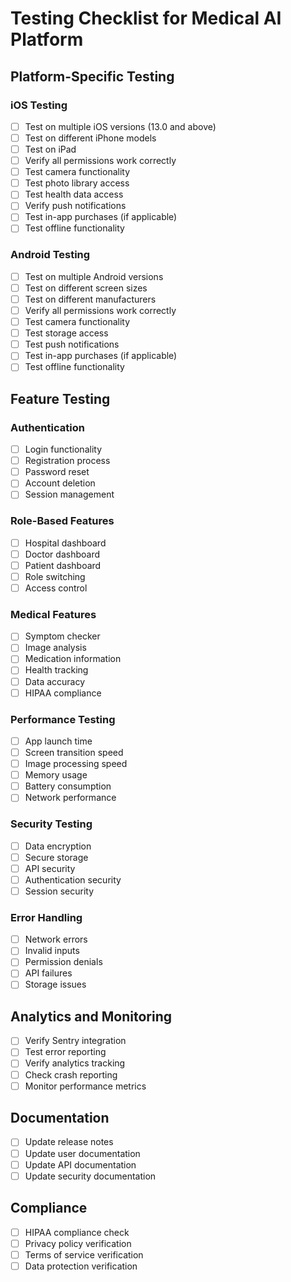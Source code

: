# Testing Checklist for Medical AI Platform

## Platform-Specific Testing

### iOS Testing
- [ ] Test on multiple iOS versions (13.0 and above)
- [ ] Test on different iPhone models
- [ ] Test on iPad
- [ ] Verify all permissions work correctly
- [ ] Test camera functionality
- [ ] Test photo library access
- [ ] Test health data access
- [ ] Verify push notifications
- [ ] Test in-app purchases (if applicable)
- [ ] Test offline functionality

### Android Testing
- [ ] Test on multiple Android versions
- [ ] Test on different screen sizes
- [ ] Test on different manufacturers
- [ ] Verify all permissions work correctly
- [ ] Test camera functionality
- [ ] Test storage access
- [ ] Test push notifications
- [ ] Test in-app purchases (if applicable)
- [ ] Test offline functionality

## Feature Testing

### Authentication
- [ ] Login functionality
- [ ] Registration process
- [ ] Password reset
- [ ] Account deletion
- [ ] Session management

### Role-Based Features
- [ ] Hospital dashboard
- [ ] Doctor dashboard
- [ ] Patient dashboard
- [ ] Role switching
- [ ] Access control

### Medical Features
- [ ] Symptom checker
- [ ] Image analysis
- [ ] Medication information
- [ ] Health tracking
- [ ] Data accuracy
- [ ] HIPAA compliance

### Performance Testing
- [ ] App launch time
- [ ] Screen transition speed
- [ ] Image processing speed
- [ ] Memory usage
- [ ] Battery consumption
- [ ] Network performance

### Security Testing
- [ ] Data encryption
- [ ] Secure storage
- [ ] API security
- [ ] Authentication security
- [ ] Session security

### Error Handling
- [ ] Network errors
- [ ] Invalid inputs
- [ ] Permission denials
- [ ] API failures
- [ ] Storage issues

## Analytics and Monitoring
- [ ] Verify Sentry integration
- [ ] Test error reporting
- [ ] Verify analytics tracking
- [ ] Check crash reporting
- [ ] Monitor performance metrics

## Documentation
- [ ] Update release notes
- [ ] Update user documentation
- [ ] Update API documentation
- [ ] Update security documentation

## Compliance
- [ ] HIPAA compliance check
- [ ] Privacy policy verification
- [ ] Terms of service verification
- [ ] Data protection verification 